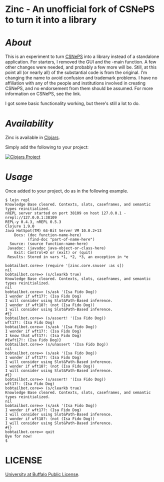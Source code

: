 Zinc - An unofficial fork of CSNePS to turn it into a library
======

# _About_

This is an experiment to turn [CSNePS](https://github.com/SNePS/CSNePS) into a library instead of a standalone application. For starters, I removed the GUI and the -main function. A few other changes were needed, and probably a few more will be. Still, at this point all (or nearly all) of the substantial code is from the original. I'm changing the name to avoid confusion and trademark problems. I have no affiliation with any of the people and institutions involved in creating CSNePS, and no endorsement from them should be assumed. For more information on CSNePS, see the link.

I got some basic functionality working, but there's still a lot to do.




# _Availability_

Zinc is available in [Clojars](https://clojars.org/).

Simply add the following to your project:

[![Clojars Project](http://clojars.org/org.clojars.martinodb/zinc/latest-version.svg)](http://clojars.org/org.clojars.martinodb/zinc)


# _Usage_

Once added to your project, do as in the following example.

```
$ lein repl
Knowledge Base cleared. Contexts, slots, caseframes, and semantic types reinitialized.
nREPL server started on port 38109 on host 127.0.0.1 - nrepl://127.0.0.1:38109
REPL-y 0.4.3, nREPL 0.5.3
Clojure 1.9.0
Java HotSpot(TM) 64-Bit Server VM 10.0.2+13
    Docs: (doc function-name-here)
          (find-doc "part-of-name-here")
  Source: (source function-name-here)
 Javadoc: (javadoc java-object-or-class-here)
    Exit: Control+D or (exit) or (quit)
 Results: Stored in vars *1, *2, *3, an exception in *e

bobtailbot.core=> (require '[zinc.core.snuser :as s])
nil
bobtailbot.core=> (s/clearkb true)
Knowledge Base cleared. Contexts, slots, caseframes, and semantic types reinitialized.
nil
bobtailbot.core=> (s/ask '(Isa Fido Dog))
I wonder if wft17?: (Isa Fido Dog)
I will consider using Slot&Path-Based inference.
I wonder if wft18?: (not (Isa Fido Dog))
I will consider using Slot&Path-Based inference.
#{}
bobtailbot.core=> (s/assert! '(Isa Fido Dog))
wft17!: (Isa Fido Dog)
bobtailbot.core=> (s/ask '(Isa Fido Dog))
I wonder if wft17!: (Isa Fido Dog)
I know that wft17!: (Isa Fido Dog)
#{wft17!: (Isa Fido Dog)}
bobtailbot.core=> (s/unassert '(Isa Fido Dog))
nil
bobtailbot.core=> (s/ask '(Isa Fido Dog))
I wonder if wft17?: (Isa Fido Dog)
I will consider using Slot&Path-Based inference.
I wonder if wft18?: (not (Isa Fido Dog))
I will consider using Slot&Path-Based inference.
#{}
bobtailbot.core=> (s/assert! '(Isa Fido Dog))
wft17!: (Isa Fido Dog)
bobtailbot.core=> (s/clearkb true)
Knowledge Base cleared. Contexts, slots, caseframes, and semantic types reinitialized.
nil
bobtailbot.core=> (s/ask '(Isa Fido Dog))
I wonder if wft17?: (Isa Fido Dog)
I will consider using Slot&Path-Based inference.
I wonder if wft18?: (not (Isa Fido Dog))
I will consider using Slot&Path-Based inference.
#{}
bobtailbot.core=> quit
Bye for now!
$
```




# LICENSE


[University at Buffalo Public License](https://cse.buffalo.edu/sneps/ubpl.pdf).
